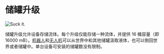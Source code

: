 # 储罐升级

![Suck it.](oredict:opencomputers:tankUpgrade)

储罐升级允许设备存储流体。每个升级仅能存储一种流体，并提供 16 桶容量（即 16000 mB）。[机器人](../block/robot.md)和[无人机](drone.md)可以从世界中和其他储罐汲取液体，也可以倒回世界或者储罐中。单台设备可安装的储罐数没有限制。
